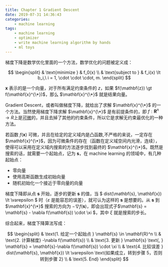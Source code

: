 ```yaml
---
title: Chapter 1 Gradient Descent
date: 2019-07-31 14:36:43
categories:
    - machine learning
tags: 
    - machine learning
    - optimizer
    - write machine learning algorithm by hands
    - ml toys
---
```


梯度下降是数学优化里面的一个方法，数学优化的问题被定义成：

$$
\begin{split}
& \text{minimize } & f_0(x) \\
& \text{subject to } & f_i(x) \lt b_i,\ i = 1, \cdot \cdot \cdot, m.
\end{split}
$$

$\mathbf{x}$ 表示的是一个向量，对于所有满足约束条件的 $z$，如果 $f(\mathbf{z}) \gt f(\mathbf{x}^{\*})$，那么 $\mathbf{x}^{\*}$ 就是结果向量。

Gradient Descent，或者叫做梯度下降，就给出了求解 $\mathbf{x}^{\*}$ 的一个方法。当然使用梯度下降求解 $\mathbf{x}^{\*}$ 是有前提条件的，即 $f: \mathbf{R}^n \rightarrow R$上是[可微](https://zh.wikipedia.org/wiki/%E5%8F%AF%E5%BE%AE%E5%87%BD%E6%95%B0)的，并且去掉了其他的约束条件，所以它是求解无约束最优化的一种方法。 
 
<!-- more -->

若函数 $f(\mathbf{x})$ 可微，并且在给定的定义域内是凸函数,不严格的来说，一定存在 $\mathbf{x}^{\*}$，因为可微条件的存在（函数在定义域空间内光滑，连续），使得可以采用在定义域内搜索的方法逐步找到最终的 $\mathbf{x}^{\*}$。既然是搜索的话，就需要一个起始点，记为 $\mathbf{s}$，在 machine learning 的领域中，有几种起始点：

- 零向量
- 使用高斯函数生成初始向量
- 随机初始化一个接近于零向量的向量

梯度下降即从点 $\mathbf{s}$ 开始，逐步的更新 $\mathbf{s}$ 的值，当 $ dist(\mathbf{s}, \mathbf{x}) \lt \varepsilon $ 时（$\varepsilon$ 是能容忍的误差），就可认为这样的 $\mathbf{s}$ 是想要的。从 $\mathbf{s}$ 到 $\mathbf{x}^{\*}$ 搜索的方向为 $-\nabla f(\mathbf{s})$，即会出现式子$\mathbf{s} = \mathbf{s} - \nabla f(\mathbf{s}) \cdot \xi $，其中 $\xi$ 就是搜索的步长。

综合起来，梯度下降算法写成：

$$
\begin{split}
& \text{1. 给定一个起始点 } \mathbf{s} \in \mathbf{R}^n \\
& \text{2. 计算梯度} -\nabla f(\mathbf{s}) \\
& \text{3. 更新 } \mathbf{s} \text{, } \mathbf{s} =  \mathbf{s}-\nabla f(\mathbf{s}) \cdot \xi \\
& \text{4. 比较误差 } dist(\mathbf{s}, \mathbf{x}) \lt \varepsilon \text{如果成立，转到步骤 5，否则转到步骤 2} \\
& \text{5. End} 
\end{split}
$$